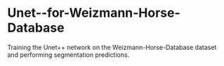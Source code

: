 # Unet--for-Weizmann-Horse-Database
Training the Unet++ network on the Weizmann-Horse-Database dataset and performing segmentation predictions.
